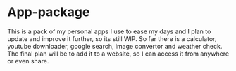 # App-package
This is a pack of my personal apps I use to ease my days and I plan to update and improve it further, so its still WIP.
So far there is a calculator, youtube downloader, google search, image convertor and weather check.
The final plan will be to add it to a website, so I can access it from anywhere or even share.
